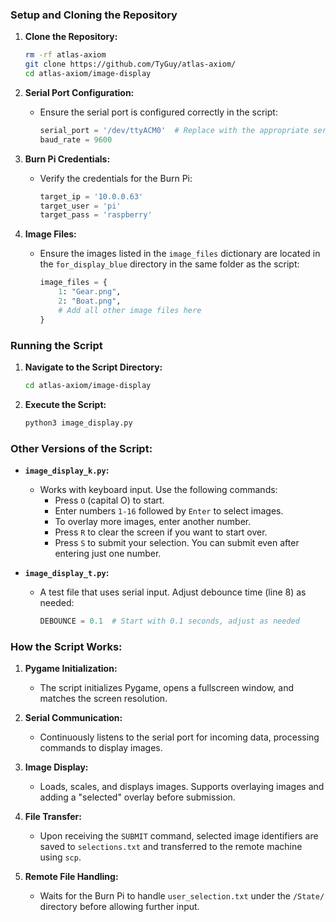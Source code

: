 
### Setup and Cloning the Repository
1. **Clone the Repository:**
   ```bash
   rm -rf atlas-axiom
   git clone https://github.com/TyGuy/atlas-axiom/
   cd atlas-axiom/image-display
   ```

2. **Serial Port Configuration:**
   - Ensure the serial port is configured correctly in the script:
     ```python
     serial_port = '/dev/ttyACM0'  # Replace with the appropriate serial port
     baud_rate = 9600
     ```

3. **Burn Pi Credentials:**
   - Verify the credentials for the Burn Pi:
     ```python
     target_ip = '10.0.0.63'
     target_user = 'pi'
     target_pass = 'raspberry'
     ```

4. **Image Files:**
   - Ensure the images listed in the `image_files` dictionary are located in the `for_display_blue` directory in the same folder as the script:
     ```python
     image_files = {
         1: "Gear.png",
         2: "Boat.png",
         # Add all other image files here
     }
     ```

### Running the Script
1. **Navigate to the Script Directory:**
   ```bash
   cd atlas-axiom/image-display
   ```

2. **Execute the Script:**
   ```bash
   python3 image_display.py
   ```

### Other Versions of the Script:
- **`image_display_k.py`:** 
  - Works with keyboard input. Use the following commands:
    - Press `O` (capital O) to start.
    - Enter numbers `1-16` followed by `Enter` to select images.
    - To overlay more images, enter another number.
    - Press `R` to clear the screen if you want to start over.
    - Press `S` to submit your selection. You can submit even after entering just one number.

- **`image_display_t.py`:** 
  - A test file that uses serial input. Adjust debounce time (line 8) as needed:
    ```python
    DEBOUNCE = 0.1  # Start with 0.1 seconds, adjust as needed
    ```

### How the Script Works:
1. **Pygame Initialization:**
   - The script initializes Pygame, opens a fullscreen window, and matches the screen resolution.

2. **Serial Communication:**
   - Continuously listens to the serial port for incoming data, processing commands to display images.

3. **Image Display:**
   - Loads, scales, and displays images. Supports overlaying images and adding a "selected" overlay before submission.

4. **File Transfer:**
   - Upon receiving the `SUBMIT` command, selected image identifiers are saved to `selections.txt` and transferred to the remote machine using `scp`.

5. **Remote File Handling:**
   - Waits for the Burn Pi to handle `user_selection.txt` under the `/State/` directory before allowing further input.
